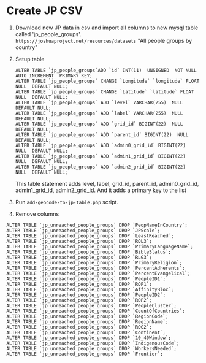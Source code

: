 # Create JP CSV

1. Download new JP data in csv and import all columns to new mysql table called 'jp_people_groups'. `https://joshuaproject.net/resources/datasets` "All people groups by country"

1. Setup table 
    ```
    ALTER TABLE `jp_people_groups`ADD `id` INT(11)  UNSIGNED  NOT NULL  AUTO_INCREMENT  PRIMARY KEY;
    ALTER TABLE `jp_people_groups` CHANGE `Longitude` `longitude` FLOAT NULL  DEFAULT NULL;
    ALTER TABLE `jp_people_groups` CHANGE `Latitude` `latitude` FLOAT NULL  DEFAULT NULL;
    ALTER TABLE `jp_people_groups` ADD `level` VARCHAR(255)  NULL  DEFAULT NULL;
    ALTER TABLE `jp_people_groups` ADD `label` VARCHAR(255)  NULL  DEFAULT NULL;
    ALTER TABLE `jp_people_groups` ADD `grid_id` BIGINT(22)  NULL  DEFAULT NULL;
    ALTER TABLE `jp_people_groups` ADD `parent_id` BIGINT(22)  NULL  DEFAULT NULL;
    ALTER TABLE `jp_people_groups` ADD `admin0_grid_id` BIGINT(22)  NULL  DEFAULT NULL;
    ALTER TABLE `jp_people_groups` ADD `admin1_grid_id` BIGINT(22)  NULL  DEFAULT NULL;
    ALTER TABLE `jp_people_groups` ADD `admin2_grid_id` BIGINT(22)  NULL  DEFAULT NULL;
    ```
   
   This table statement adds level, label, grid_id, parent_id, admin0_grid_id, admin1_grid_id, admin2_grid_id.
   And it adds a primary key to the list
  
1. Run `add-geocode-to-jp-table.php` script.

1. Remove columns
```
ALTER TABLE `jp_unreached_people_groups` DROP `PeopNameInCountry`;
ALTER TABLE `jp_unreached_people_groups` DROP `JPScale`;
ALTER TABLE `jp_unreached_people_groups` DROP `LeastReached`;
ALTER TABLE `jp_unreached_people_groups` DROP `ROL3`;
ALTER TABLE `jp_unreached_people_groups` DROP `PrimaryLanguageName`;
ALTER TABLE `jp_unreached_people_groups` DROP `BibleStatus`;
ALTER TABLE `jp_unreached_people_groups` DROP `RLG3`;
ALTER TABLE `jp_unreached_people_groups` DROP `PrimaryReligion`;
ALTER TABLE `jp_unreached_people_groups` DROP `PercentAdherents`;
ALTER TABLE `jp_unreached_people_groups` DROP `PercentEvangelical`;
ALTER TABLE `jp_unreached_people_groups` DROP `PeopleID1`;
ALTER TABLE `jp_unreached_people_groups` DROP `ROP1`;
ALTER TABLE `jp_unreached_people_groups` DROP `AffinityBloc`;
ALTER TABLE `jp_unreached_people_groups` DROP `PeopleID2`;
ALTER TABLE `jp_unreached_people_groups` DROP `ROP2`;
ALTER TABLE `jp_unreached_people_groups` DROP `PeopleCluster`;
ALTER TABLE `jp_unreached_people_groups` DROP `CountOfCountries`;
ALTER TABLE `jp_unreached_people_groups` DROP `RegionCode`;
ALTER TABLE `jp_unreached_people_groups` DROP `RegionName`;
ALTER TABLE `jp_unreached_people_groups` DROP `ROG2`;
ALTER TABLE `jp_unreached_people_groups` DROP `Continent`;
ALTER TABLE `jp_unreached_people_groups` DROP `10_40Window`;
ALTER TABLE `jp_unreached_people_groups` DROP `IndigenousCode`;
ALTER TABLE `jp_unreached_people_groups` DROP `WorkersNeeded`;
ALTER TABLE `jp_unreached_people_groups` DROP `Frontier`;
```



